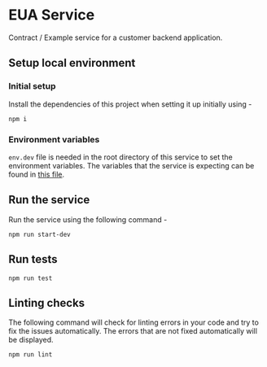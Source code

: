 # EUA Service

Contract / Example service for a customer backend application.

## Setup local environment

### Initial setup

Install the dependencies of this project when setting it up initially using -

`npm i`

### Environment variables

`env.dev` file is needed in the root directory of this service to set the environment variables.
The variables that the service is expecting can be found in [this file](src/utils/secrets.ts).

## Run the service

Run the service using the following command -

`npm run start-dev`

## Run tests

`npm run test`

## Linting checks

The following command will check for linting errors in your code and try to fix the issues automatically.
The errors that are not fixed automatically will be displayed.

`npm run lint`
